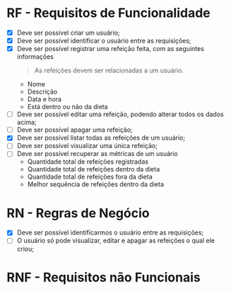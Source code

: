 # RF - Requisitos de Funcionalidade

- [x] Deve ser possível criar um usuário;
- [x] Deve ser possível identificar o usuário entre as requisições;
- [x] Deve ser possível registrar uma refeição feita, com as seguintes informações
  > As refeições devem ser relacionadas a um usuário.
    - Nome
    - Descrição
    - Data e hora
    - Está dentro ou não da dieta
- [ ] Deve ser possível editar uma refeição, podendo alterar todos os dados acima;
- [ ] Deve ser possível apagar uma refeição;
- [x] Deve ser possível listar todas as refeições de um usuário;
- [ ] Deve ser possível visualizar uma única refeição;
- [ ] Deve ser possível recuperar as métricas de um usuário
  - Quantidade total de refeições registradas
  - Quantidade total de refeições dentro da dieta
  - Quantidade total de refeições fora da dieta
  - Melhor sequência de refeições dentro da dieta


# RN - Regras de Negócio

- [x] Deve ser possível identificarmos o usuário entre as requisições;
- [ ] O usuário só pode visualizar, editar e apagar as refeições o qual ele criou;

# RNF - Requisitos não Funcionais